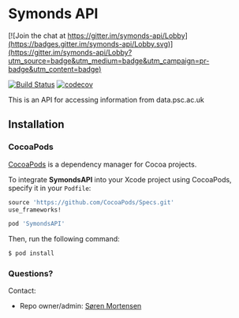 # Symonds API

[![Join the chat at https://gitter.im/symonds-api/Lobby](https://badges.gitter.im/symonds-api/Lobby.svg)](https://gitter.im/symonds-api/Lobby?utm_source=badge&utm_medium=badge&utm_campaign=pr-badge&utm_content=badge)

[![Build Status](https://travis-ci.org/sorenmortensen/Symonds-API.svg?branch=master)](https://travis-ci.org/sorenmortensen/Symonds-API) [![codecov](https://codecov.io/gh/sorenmortensen/Symonds-API/branch/master/graph/badge.svg)](https://codecov.io/gh/sorenmortensen/Symonds-API)

This is an API for accessing information from data.psc.ac.uk

## Installation

### CocoaPods

[CocoaPods](http://cocoapods.org) is a dependency manager for Cocoa projects.

To integrate **SymondsAPI** into your Xcode project using CocoaPods, specify it in your `Podfile`:

```ruby
source 'https://github.com/CocoaPods/Specs.git'
use_frameworks!

pod 'SymondsAPI'
```

Then, run the following command:

```bash
$ pod install
```

### Questions? ###

Contact:

* Repo owner/admin: [Søren Mortensen](https://github.com/sorenmortensen)
